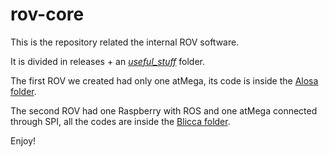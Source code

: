 # rov-core

This is the repository related the internal ROV software.

It is divided in releases + an [_useful_stuff_](https://github.com/PoliTOcean/rov-core/tree/master/useful_stuff) folder.

The first ROV we created had only one atMega, its code is inside the [Alosa folder](https://github.com/PoliTOcean/rov-core/tree/master/Alosa).

The second ROV had one Raspberry with ROS and one atMega connected through SPI, all the codes are inside the [Blicca folder](https://github.com/PoliTOcean/rov-core/tree/master/Blicca).

Enjoy!
